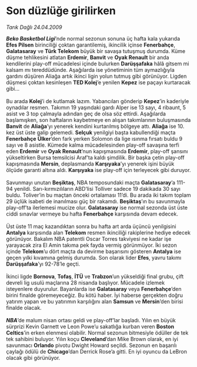 # Son düzlüğe girilirken

*Tarık Dağlı 24.04.2009*

<div class="taraf_structure_2col_1zq">
<div class="margen_n">



 <p><b><i>Beko Basketbol Ligi</i></b>’nde normal sezonun sonuna üç hafta kala yukarıda <b>Efes Pilsen</b> birinciliği çoktan garantilemiş, ikincilik içinse <b>Fenerbahçe</b>, <b>Galatasaray</b> ve <b>Türk Telekom</b> büyük bir savaşa tutuşmuş durumda. Küme düşme tehlikesini atlatan <b>Erdemir</b>, <b>Banvit</b> ve <b>Oyak Renault</b> bir anda kendilerini play-off mücadelesi içinde bulurken <b>Darüşşafaka</b> hâlâ gitsem mi kalsam mı tereddüdünde. Aşağılarda ise yönetiminin tüm aymazlığıyla gardını düşüren Aliağa artık ikinci ligin yolun tutmuş gibi görünüyor. Ligden düşmesi çoktan kesinleşen <b>TED Kolej</b>’e yenilen <b>Kepez</b> ise paçayı kurtaracak gibi... <br/><br/>Bu arada <b>Kolej</b>’i de kutlamak lazım. Yabancıları gönderip <b>Kepez</b>’in kaderiyle oynadılar resmen. Takımın 19 yaşındaki gardı Alper ise 13 sayı, 4 ribaunt, 5 asist ve 3 top çalmayla adından geç de olsa söz ettirdi. Aşağılarda başlamışken, son haftaların kaybetmeye en alışan takımlarının buluşmasında <b>Banvit</b> de <b>Aliağa</b>’yı yenerek kendini kurtarılmış bölgeye attı. <b>Aliağa</b> ise 10. kez üst üste galip gelemedi. <b>Selçuk</b> yenilgiyi başta kabullendiği maçta <b>Fenerbahçe</b> <b>Ülker</b>’den fark yerken Solomon da lige ısınma fırsatı buldu 9 sayı ve 8 asistle. Kümede kalma mücadelesinden play-off savaşına terfi eden <b>Erdemir</b> ve <b>Oyak Renault</b>’nun kapışmasında <b>Erdemir</b>, play-off şansını yükseltirken Bursa temsilcisi Araf’ta kaldı şimdilik. Bir başka çetin play-off kapışmasında <b>Mersin</b>, deplasmanda <b>Karşıyaka</b>’yı yenerek işini büyük ölçüde garanti altına aldı. <b>Karşıyaka</b> ise play-off için terleyecek gibi duruyor. <br/><br/>Savunmayı unutan <b>Beşiktaş</b>, NBA temposundaki maçta <b>Galatasaray</b>’a 111-94 yenildi. Sarı-kırmızılıların ABD’lisi Tolliver sadece 19 dakikada 30 sayı buldu. Toliver’in bu maçtan önceki ortalaması 11’di. Bu arada iki takım toplam 29 üçlük isabeti de inanılması güç bir rakamdı. <b>Beşiktaş</b>’ın bu savunmayla play-off’ta ilerlemesi mucize olur. <b>Galatasaray</b> ise normal sezonda üst üste ciddi sınavlar vermeye bu hafta <b>Fenerbahçe</b> karşısında devam edecek. <br/><br/>Üst üste 11 maç kazandıktan sonra bu hafta art arda üçüncü yenilgisini <b>Antalya</b> karşısında alan <b>Telekom</b> resmen ikinciliği rakiplerine hediye edecek görünüyor. Bakalım NBA patentli Oscar Torres takviyesi ne kadar işe yarayacak zira El Amin takıma pek fayda vermiş görünmüyor. İki sezon içinde <b>Telekom</b>’u dört maçta da devirme başarısını gösteren <b>Antalya</b> ise geçen yılki kıvamına gelmiş durumda. Son olarak lider <b>Efes</b>, yavru takımı <b>Darüşşafaka</b>’yı 92-78’le geçti. <br/><br/>İkinci ligde <b>Bornova</b>, <b>Tofaş</b>, <b>İTÜ</b> ve <b>Trabzon</b>’un yükseldiği final grubu, çift devreli lig usulü maçlarına 28 nisanda başlıyor. Mücadele izlemek isteyenlere duyurulur. Bayanlarda ise <b>Galatasaray</b> veya <b>Fenerbahçe</b>’den birini finalde göremeyeceğiz. Bu kötü haber. İyi haberse gerçekten doğru yatırım yapan ve bu yatırımın karşılığını alan <b>Samsun</b> ve <b>Mersin</b>’den birisi finalde olacak.<b><i> <br/><br/>NBA</i></b>’de malum nisan ortası geldi ve play-off’lar başladı. Yılın en büyük sürprizi Kevin Garnett ve Leon Powe’u sakatlığa kurban veren <b>Boston Celtics</b>’in erken elenmesi olabilir. Normal sezonun bitmesiyle ödüller de tek tek sahibini buluyor. Yılın koçu <b>Cleveland</b>’dan Mike Brown olarak, en iyi savunmacı <b>Orlando</b> pivotu Dwight Howard seçildi. Sezonun en başarılı çaylağı ödülü de <b>Chicago</b>’dan Derrick Rose’a gitti. En iyi oyuncu da LeBron olacak gibi görünüyor.</p>
<br/>
<br/>
<br/>



<br/>


<div id="taraf_not">
</div>

</div>


</div>
